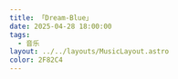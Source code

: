 ```yaml
---
title: 「Dream-Blue」
date: 2025-04-28 18:00:00
tags: 
  - 音乐
layout: ../../layouts/MusicLayout.astro
color: 2F82C4
---
```

<div id="albums">
    <div id="Endorfin.">
        <script>
            const ap = new APlayer({
                container: document.getElementById('aplayer'),
                mini: false,
                autoplay: false,
                theme: '#2F82C4',
                loop: 'all',
                order: 'random',
                preload: 'auto',
                volume: 0.3,
                mutex: true,
                listFolded: false,
                listMaxHeight: 90,
                audio: [
                    {
                        name: '空白少女',
                        artist: 'Endorfin.',
                        url: 'https://raw.githubusercontent.com/Resalia/music3/refs/heads/main/Dream%https://github.com/Resalia/music3/blob/main/Dream%20Blue/1-01.%20Endorfin.%20-%20%E7%A9%BA%E7%99%BD%E5%B0%91%E5%A5%B3.flac',
                        cover: '/images/Dream-Blue.jpg'
                    },
                    {
                        name: 'Focus on',
                        artist: 'Endorfin.',
                        url: 'https://github.com/Resalia/music3/blob/main/Dream%20Blue/1-02.%20Endorfin.%20-%20Focus%20on.flac',
                        cover: '/images/Dream-Blue.jpg'
                    },
                    {
                        name: 'ゴースト・マキアート',
                        artist: 'Endorfin.',
                        url: 'https://github.com/Resalia/music3/blob/main/Dream%20Blue/1-03.%20Endorfin.%20-%20%E3%82%B4%E3%83%BC%E3%82%B9%E3%83%88%E3%83%BB%E3%83%9E%E3%82%AD%E3%82%A2%E3%83%BC%E3%83%88.flac',
                        cover: '/images/Dream-Blue.jpg'
                    },
                    {
                        name: 'Draw World!',
                        artist: 'Endorfin.',
                        url: 'https://github.com/Resalia/music3/blob/main/Dream%20Blue/1-04.%20Endorfin.%20-%20Draw%20World!.flac',
                        cover: '/images/Dream-Blue.jpg'
                    },
                    {
                        name: 'タイニーソング',
                        artist: 'Endorfin.',
                        url: 'https://github.com/Resalia/music3/blob/main/Dream%20Blue/1-05.%20Endorfin.%20-%20%E3%82%BF%E3%82%A4%E3%83%8B%E3%83%BC%E3%82%BD%E3%83%B3%E3%82%B0.flac',
                        cover: '/images/Dream-Blue.jpg'
                    },
                    {
                        name: 'ドリームブルー',
                        artist: 'Endorfin.',
                        url: 'https://github.com/Resalia/music3/blob/main/Dream%20Blue/1-06.%20Endorfin.%20-%20%E3%83%89%E3%83%AA%E3%83%BC%E3%83%A0%E3%83%96%E3%83%AB%E3%83%BC.flac',
                        cover: '/images/Dream-Blue.jpg'
                    }
                ]
            });
        </script>
    </div>
</div>

